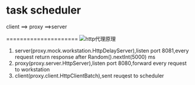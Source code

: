 task scheduler 
=====================

client ==> proxy ==>server

=====================
![http代理原理](http://7xizg2.com1.z0.glb.clouddn.com/otherhttp代理原理.jpg)

1. server(proxy.mock.workstation.HttpDelayServer),listen port 8081,every request return response after Random().nextInt(5000) ms
2. proxy(proxy.server.HttpServer),listen port 8080,forward every request to workstation
3. client(proxy.client.HttpClientBatch),sent reuqest to scheduler




